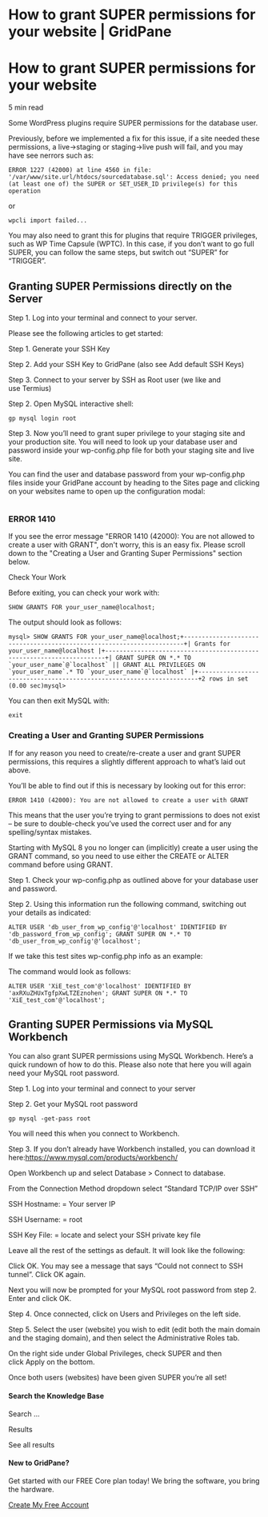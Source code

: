 # How to grant SUPER permissions for your website | GridPane

# How to grant SUPER permissions for your website

 

5 min read 

Some WordPress plugins require SUPER permissions for the database user.

Previously, before we implemented a fix for this issue, if a site needed these permissions, a live->staging or staging->live push will fail, and you may have see nerrors such as:

```
ERROR 1227 (42000) at line 4560 in file: '/var/www/site.url/htdocs/sourcedatabase.sql': Access denied; you need (at least one of) the SUPER or SET_USER_ID privilege(s) for this operation
```

or

```
wpcli import failed...
```

You may also need to grant this for plugins that require TRIGGER privileges, such as WP Time Capsule (WPTC). In this case, if you don’t want to go full SUPER, you can follow the same steps, but switch out “SUPER” for “TRIGGER”.

## Granting SUPER Permissions directly on the Server

Step 1. Log into your terminal and connect to your server.

Please see the following articles to get started:

 

Step 1. Generate your SSH Key

Step 2. Add your SSH Key to GridPane (also see Add default SSH Keys)

Step 3. Connect to your server by SSH as Root user (we like and use Termius)

 

Step 2. Open MySQL interactive shell:
```
gp mysql login root
```

Step 3. Now you’ll need to grant super privilege to your staging site and your production site. You will need to look up your database user and password inside your wp-config.php file for both your staging site and live site.

You can find the user and database password from your wp-config.php files inside your GridPane account by heading to the Sites page and clicking on your websites name to open up the configuration modal:

![](data:image/svg+xml,%3Csvg%20xmlns='http://www.w3.org/2000/svg'%20width='0'%20height='0'%20viewBox='0%200%200%200'%3E%3C/svg%3E)

 

### ERROR 1410

If you see the error message "ERROR 1410 (42000): You are not allowed to create a user with GRANT", don't worry, this is an easy fix. Please scroll down to the "Creating a User and Granting Super Permissions" section below.

Check Your Work

Before exiting, you can check your work with:

```
SHOW GRANTS FOR your_user_name@localhost;
```

The output should look as follows:

```
mysql> SHOW GRANTS FOR your_user_name@localhost;+----------------------------------------------------------------------+| Grants for your_user_name@localhost |+----------------------------------------------------------------------+| GRANT SUPER ON *.* TO `your_user_name`@`localhost` || GRANT ALL PRIVILEGES ON `your_user_name`.* TO `your_user_name`@`localhost` |+----------------------------------------------------------------------+2 rows in set (0.00 sec)mysql>
```

You can then exit MySQL with:

```
exit
```

 

### Creating a User and Granting SUPER Permissions

If for any reason you need to create/re-create a user and grant SUPER permissions, this requires a slightly different approach to what’s laid out above.

You’ll be able to find out if this is necessary by looking out for this error:

```
ERROR 1410 (42000): You are not allowed to create a user with GRANT
```

This means that the user you’re trying to grant permissions to does not exist – be sure to double-check you’ve used the correct user and for any spelling/syntax mistakes.

Starting with MySQL 8 you no longer can (implicitly) create a user using the GRANT command, so you need to use either the CREATE or ALTER command before using GRANT.

Step 1. Check your wp-config.php as outlined above for your database user and password.

Step 2. Using this information run the following command, switching out your details as indicated:

```
ALTER USER 'db_user_from_wp_config'@'localhost' IDENTIFIED BY 'db_password_from_wp_config'; GRANT SUPER ON *.* TO 'db_user_from_wp_config'@'localhost';
```

If we take this test sites wp-config.php info as an example:

The command would look as follows:

```
ALTER USER 'XiE_test_com'@'localhost' IDENTIFIED BY 'axRXuZHUxTgfpXwLTZEznohen'; GRANT SUPER ON *.* TO 'XiE_test_com'@'localhost';
```

 

## Granting SUPER Permissions via MySQL Workbench

You can also grant SUPER permissions using MySQL Workbench. Here’s a quick rundown of how to do this. Please also note that here you will again need your MySQL root password.

Step 1. Log into your terminal and connect to your server

Step 2. Get your MySQL root password

```
gp mysql -get-pass root
```

You will need this when you connect to Workbench.

Step 3. If you don’t already have Workbench installed, you can download it here:https://www.mysql.com/products/workbench/

Open Workbench up and select Database > Connect to database.

From the Connection Method dropdown select “Standard TCP/IP over SSH”

SSH Hostname: = Your server IP

SSH Username: = root

SSH Key File: = locate and select your SSH private key file

Leave all the rest of the settings as default. It will look like the following:

Click OK. You may see a message that says “Could not connect to SSH tunnel”. Click OK again.

Next you will now be prompted for your MySQL root password from step 2. Enter and click OK.

Step 4. Once connected, click on Users and Privileges on the left side.

Step 5. Select the user (website) you wish to edit (edit both the main domain and the staging domain), and then select the Administrative Roles tab.

On the right side under Global Privileges, check SUPER and then click Apply on the bottom.

Once both users (websites) have been given SUPER you’re all set!

 

 

#### Search the Knowledge Base

Search ...

 Results

See all results

#### New to GridPane?

Get started with our FREE Core plan today! We bring the software, you bring the hardware.

[Create My Free Account](https://gridpane.com/checkout/?plan=core)

